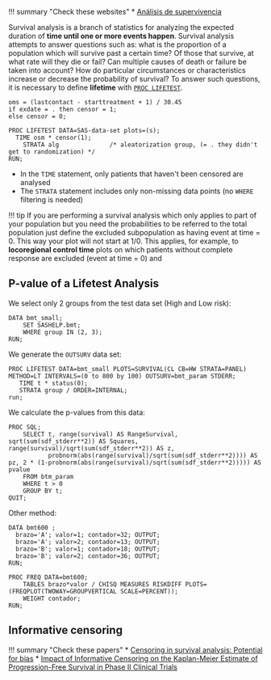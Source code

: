 !!! summary "Check these websites"
    * [Análisis de supervivencia](https://www.sgapeio.es/INFORMEST/VICongreso/taller/applets/biomates/super/super.htm)

Survival analysis is a branch of statistics for analyzing the expected duration of **time until one or more events happen**. Survival analysis attempts to answer questions such as: what is the proportion of a population which will survive past a certain time? Of those that survive, at what rate will they die or fail? Can multiple causes of death or failure be taken into account? How do particular circumstances or characteristics increase or decrease the probability of survival? To answer such questions, it is necessary to define **lifetime** with [`PROC LIFETEST`](http://support.sas.com/documentation/cdl/en/statug/68162/HTML/default/viewer.htm#statug_lifetest_toc.htm).

```
oms = (lastcontact - starttreatment + 1) / 30.45
if exdate = . then censor = 1;
else censor = 0;

PROC LIFETEST DATA=SAS-data-set plots=(s);
  TIME osm * censor(1);   
	STRATA alg              /* aleatorization group, (= . they didn't get to randomization) */
RUN;
```

* In the `TIME` statement, only patients that haven't been censored are analysed 
* The `STRATA` statement includes only non-missing data points (no `WHERE` filtering is needed) 

!!! tip
    If you are performing a survival analysis which only applies to part of your population but you need the probabilities to be referred to the total population just define the excluded subpopulation as having event at time = 0. This way your plot will not start at 1/0. This applies, for example, to **locoregional control time** plots on which patients without complete response are excluded (event at time = 0) and 

## P-value of a Lifetest Analysis

We select only 2 groups from the test data set (High and Low risk):

```
DATA bmt_small;
	SET SASHELP.bmt;
	WHERE group IN (2, 3);
RUN;
```

We generate the `OUTSURV` data set:

```
PROC LIFETEST DATA=bmt_small PLOTS=SURVIVAL(CL CB=HW STRATA=PANEL) METHOD=LT INTERVALS=(0 to 800 by 100) OUTSURV=bmt_param STDERR;
   TIME t * status(0);
   STRATA group / ORDER=INTERNAL; 
run;
```

We calculate the p-values from this data:

```
PROC SQL;
	SELECT t, range(survival) AS RangeSurvival, sqrt(sum(sdf_stderr**2)) AS Squares, range(survival)/sqrt(sum(sdf_stderr**2)) AS z,
	       probnorm(abs(range(survival)/sqrt(sum(sdf_stderr**2)))) AS pz, 2 * (1-probnorm(abs(range(survival)/sqrt(sum(sdf_stderr**2))))) AS pvalue
  	FROM btm_param 
	WHERE t > 0
   	GROUP BY t;
QUIT;
```

Other method:

```
DATA bmt600 ;
  brazo='A'; valor=1; contador=32; OUTPUT;
  brazo='A'; valor=2; contador=13; OUTPUT;
  brazo='B'; valor=1; contador=18; OUTPUT;
  brazo='B'; valor=2; contador=36; OUTPUT;
RUN;

PROC FREQ DATA=bmt600;
	TABLES brazo*valor / CHISQ MEASURES RISKDIFF PLOTS=(FREQPLOT(TWOWAY=GROUPVERTICAL SCALE=PERCENT));
	WEIGHT contador;
RUN;
```

## Informative censoring

!!! summary "Check these papers"
    * [Censoring in survival analysis: Potential for bias](https://www.ncbi.nlm.nih.gov/pmc/articles/PMC3275994/)
    * [Impact of Informative Censoring on the Kaplan-Meier Estimate of Progression-Free Survival in Phase II Clinical Trials](https://www.ncbi.nlm.nih.gov/pmc/articles/PMC4162501/)

